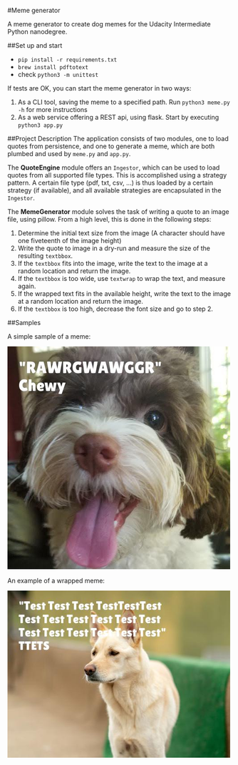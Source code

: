 #Meme generator

A meme generator to create dog memes for the Udacity Intermediate Python nanodegree.

##Set up and start

* `pip install -r requirements.txt` 
* `brew install pdftotext`
* check `python3 -m unittest`

If tests are OK, you can start the meme generator in two ways:
1. As a CLI tool, saving the meme to a specified path. Run `python3 meme.py -h` for more instructions
2. As a web service offering a REST api, using flask. Start by executing `python3 app.py`

##Project Description
The application consists of two modules, one to load quotes from persistence, and one to generate a meme, which are 
both plumbed and used by `meme.py` and `app.py`.

The **QuoteEngine** module offers an `Ingestor`, which can be used to load quotes from all supported file types. This is
accomplished using a strategy pattern. A certain file type (pdf, txt, csv, ...) is thus loaded by a certain strategy 
(if available), and all available strategies are encapsulated in the `Ingestor`.

The **MemeGenerator** module solves the task of writing a quote to an image file, using pillow. From a high level, this is 
done in the following steps:

1. Determine the initial text size from the image (A character should have one fiveteenth of the image height)
2. Write the quote to image in a dry-run and measure the size of the resulting `textbbox`.
3. If the `textbbox` fits into the image, write the text to the image at a random location and return the image.
4. If the `textbbox` is too wide, use `textwrap` to wrap the text, and measure again.
5. If the wrapped text fits in the available height, write the text to the image at a random location and return the
   image.
6. If the `textbbox` is too high, decrease the font size and go to step 2.

##Samples

A simple sample of a meme:

![you should see a doggo](./readme_demo.jpg)

An example of a wrapped meme: 

![you should see a doggo](./readme_demo_wrapped.jpg)